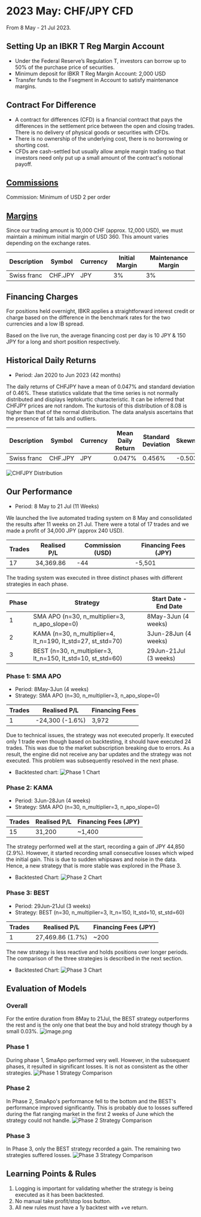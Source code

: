 # 2023 May: CHF/JPY CFD

From 8 May - 21 Jul 2023.

## Setting Up an IBKR T Reg Margin Account

- Under the Federal Reserve’s Regulation T, investors can borrow up to 50% of the purchase price of securities.
- Minimum deposit for IBKR T Reg Margin Account: 2,000 USD
- Transfer funds to the Fsegment in Account to satisfy maintenance margins.

## Contract For Difference

- A contract for differences (CFD) is a financial contract that pays the differences in the settlement price between the open and closing trades. There is no delivery of physical goods or securities with CFDs.
- There is no ownership of the underlying cost, there is no borrowing or shorting cost.
- CFDs are cash-settled but usually allow ample margin trading so that investors need only put up a small amount of the contract's notional payoff.

## [Commissions](https://www.interactivebrokers.co.uk/en/pricing/commissions-cfd-forex.php)

Commission: Minimum of USD 2 per order

## [Margins](https://www.interactivebrokers.com.sg/en/index.php?f=4745&p=cfd2)

Since our trading amount is 10,000 CHF (approx. 12,000 USD), we must maintain a minimum initial margin of USD 360. This amount varies depending on the exchange rates.

| Description | Symbol  | Currency | Initial Margin | Maintenance Margin |
| ----------- | ------- | -------- | -------------- | ------------------ |
| Swiss franc | CHF.JPY | JPY      | 3%             | 3%                 |

## Financing Charges

For positions held overnight, IBKR applies a straightforward interest credit or charge based on the difference in the benchmark rates for the two currencies and a low IB spread.

Based on the live run, the average financing cost per day is 10 JPY & 150 JPY for a long and short position respectively.

## Historical Daily Returns

- Period: Jan 2020 to Jun 2023 (42 months)

The daily returns of CHFJPY have a mean of 0.047% and standard deviation of 0.46%. These statistics validate that the time series is not normally distributed and displays leptokurtic characteristic. It can be inferred that CHFJPY prices are not random. The kurtosis of this distribution of 8.08 is higher than that of the normal distribution. The data analysis ascertains that the presence of fat tails and outliers.

| Description | Symbol  | Currency | Mean Daily Return | Standard Deviation | Skewness | Kurtosis |
| ----------- | ------- | -------- | ----------------- | ------------------ | -------- | -------- |
| Swiss franc | CHF.JPY | JPY      | 0.047%            | 0.456%             | -0.503   | 5.732    |

![CHFJPY Distribution](../../static/trading-bot/2023-07-21/CHFJPY_Distribution.png)

## Our Performance

- Period: 8 May to 21 Jul (11 Weeks)

We launched the live automated trading system on 8 May and consolidated the results after 11 weeks on 21 Jul. There were a total of 17 trades and we made a profit of 34,000 JPY (approx 240 USD).

| Trades | Realised P/L | Commission (USD) | Financing Fees (JPY) |
| ------ | ------------ | ---------------- | -------------------- |
| 17     | 34,369.86    | -44              | -5,501               |

The trading system was executed in three distinct phases with different strategies in each phase.

| Phase | Strategy                                                    | Start Date - End Date |
| ----- | ----------------------------------------------------------- | --------------------- |
| 1     | SMA APO (n=30, n_multiplier=3, n_apo_slope=0)               | 8May-3Jun (4 weeks)   |
| 2     | KAMA (n=30, n_multiplier=4, lt_n=190, lt_std=27, st_std=70) | 3Jun-28Jun (4 weeks)  |
| 3     | BEST (n=30, n_multiplier=3, lt_n=150, lt_std=10, st_std=60) | 29Jun-21Jul (3 weeks) |

### Phase 1: SMA APO

- Period: 8May-3Jun (4 weeks)
- Strategy: SMA APO (n=30, n_multiplier=3, n_apo_slope=0)

| Trades | Realised P/L    | Financing Fees |
| ------ | --------------- | -------------- |
| 1      | -24,300 (-1.6%) | 3,972          |

Due to technical issues, the strategy was not executed properly. It executed only 1 trade even though based on backtesting, it should have executed 24 trades. This was due to the market subscription breaking due to errors. As a result, the engine did not receive any bar updates and the strategy was not executed. This problem was subsequently resolved in the next phase.

- Backtested chart:
  ![Phase 1 Chart](../../static/trading-bot/2023-07-21/P1_SmaApo.png)

### Phase 2: KAMA

- Period: 3Jun-28Jun (4 weeks)
- Strategy: SMA APO (n=30, n_multiplier=3, n_apo_slope=0)

| Trades | Realised P/L | Financing Fees (JPY) |
| ------ | ------------ | -------------------- |
| 15     | 31,200       | ~1,400               |

The strategy performed well at the start, recording a gain of JPY 44,850 (2.9%). However, it started recording small consecutive losses which wiped the initial gain. This is due to sudden whipsaws and noise in the data. Hence, a new strategy that is more stable was explored in the Phase 3.

- Backtested Chart:
  ![Phase 2 Chart](../../static/trading-bot/2023-07-21/P2_KAMA.png)

### Phase 3: BEST

- Period: 29Jun-21Jul (3 weeks)
- Strategy: BEST (n=30, n_multiplier=3, lt_n=150, lt_std=10, st_std=60)

| Trades | Realised P/L     | Financing Fees (JPY) |
| ------ | ---------------- | -------------------- |
| 1      | 27,469.86 (1.7%) | ~200                 |

The new strategy is less reactive and holds positions over longer periods. The comparison of the three strategies is described in the next section.

- Backtested Chart:
  ![Phase 3 Chart](../../static/trading-bot/2023-07-21/P3_BEST.png)

## Evaluation of Models

### Overall

For the entire duration from 8May to 21Jul, the BEST strategy outperforms the rest and is the only one that beat the buy and hold strategy though by a small 0.03%.
![image.png](../../static/trading-bot/2023-07-21/Overall_stats.png)

### Phase 1

During phase 1, SmaApo performed very well. However, in the subsequent phases, it resulted in significant losses. It is not as consistent as the other strategies.
![Phase 1 Strategy Comparison](../../static/trading-bot/2023-07-21/P1_stats.png)

### Phase 2

In Phase 2, SmaApo's performance fell to the bottom and the BEST's performance improved significantly. This is probably due to losses suffered during the flat ranging market in the first 2 weeks of June which the strategy could not handle.
![Phase 2 Strategy Comparison](../../static/trading-bot/2023-07-21/P2_stats.png)

### Phase 3

In Phase 3, only the BEST strategy recorded a gain. The remaining two strategies suffered losses.
![Phase 3 Strategy Comparison](../../static/trading-bot/2023-07-21/P3_stats.png)

## Learning Points & Rules

1. Logging is important for validating whether the strategy is being executed as it has been backtested.
2. No manual take profit/stop loss button.
3. All new rules must have a 1y backtest with +ve return.
